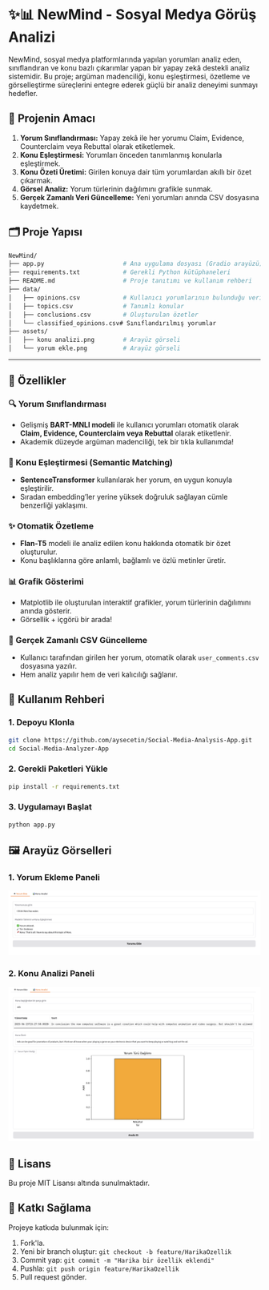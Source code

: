 # ✨📊 NewMind - Sosyal Medya Görüş Analizi

NewMind, sosyal medya platformlarında yapılan yorumları analiz eden, sınıflandıran ve konu bazlı çıkarımlar yapan bir yapay zekâ destekli analiz sistemidir. Bu proje; argüman madenciliği, konu eşleştirmesi, özetleme ve görselleştirme süreçlerini entegre ederek güçlü bir analiz deneyimi sunmayı hedefler.

## 🎯 Projenin Amacı

1. **Yorum Sınıflandırması:** Yapay zekâ ile her yorumu Claim, Evidence, Counterclaim veya Rebuttal olarak etiketlemek.
2. **Konu Eşleştirmesi:** Yorumları önceden tanımlanmış konularla eşleştirmek.
3. **Konu Özeti Üretimi:** Girilen konuya dair tüm yorumlardan akıllı bir özet çıkarmak.
4. **Görsel Analiz:** Yorum türlerinin dağılımını grafikle sunmak.
5. **Gerçek Zamanlı Veri Güncelleme:** Yeni yorumları anında CSV dosyasına kaydetmek.



## 🗂️ Proje Yapısı

```bash
NewMind/
├── app.py                      # Ana uygulama dosyası (Gradio arayüzü)
├── requirements.txt            # Gerekli Python kütüphaneleri
├── README.md                   # Proje tanıtımı ve kullanım rehberi
├── data/
│   ├── opinions.csv            # Kullanıcı yorumlarının bulunduğu veri dosyası
│   ├── topics.csv              # Tanımlı konular
│   ├── conclusions.csv         # Oluşturulan özetler
│   └── classified_opinions.csv# Sınıflandırılmış yorumlar
├── assets/
│   ├── konu analizi.png        # Arayüz görseli
│   └── yorum ekle.png          # Arayüz görseli
```

---

## 🚀 Özellikler

### 🔍 Yorum Sınıflandırması

* Gelişmiş **BART-MNLI modeli** ile kullanıcı yorumları otomatik olarak **Claim, Evidence, Counterclaim veya Rebuttal** olarak etiketlenir.
* Akademik düzeyde argüman madenciliği, tek bir tıkla kullanımda!

### 🧠 Konu Eşleştirmesi (Semantic Matching)

* **SentenceTransformer** kullanılarak her yorum, en uygun konuyla eşleştirilir.
* Sıradan embedding’ler yerine yüksek doğruluk sağlayan cümle benzerliği yaklaşımı.

### ✨ Otomatik Özetleme

* **Flan-T5** modeli ile analiz edilen konu hakkında otomatik bir özet oluşturulur.
* Konu başlıklarına göre anlamlı, bağlamlı ve özlü metinler üretir.

### 📊 Grafik Gösterimi

* Matplotlib ile oluşturulan interaktif grafikler, yorum türlerinin dağılımını anında gösterir.
* Görsellik + içgörü bir arada!

### 💾 Gerçek Zamanlı CSV Güncelleme

* Kullanıcı tarafından girilen her yorum, otomatik olarak `user_comments.csv` dosyasına yazılır.
* Hem analiz yapılır hem de veri kalıcılığı sağlanır.



## 🌟 Kullanım Rehberi

### 1. Depoyu Klonla

```bash
git clone https://github.com/aysecetin/Social-Media-Analysis-App.git
cd Social-Media-Analyzer-App
```

### 2. Gerekli Paketleri Yükle

```bash
pip install -r requirements.txt
```

### 3. Uygulamayı Başlat

```bash
python app.py
```



## 🖼️ Arayüz Görselleri

### 1. Yorum Ekleme Paneli

![Yorum Ekle](assets/yorum-ekle.png)

### 2. Konu Analizi Paneli

![Konu Analizi](assets/konu-analizi.png)



## 📄 Lisans

Bu proje MIT Lisansı altında sunulmaktadır.

## 🤝 Katkı Sağlama

Projeye katkıda bulunmak için:

1. Fork'la.
2. Yeni bir branch oluştur: `git checkout -b feature/HarikaOzellik`
3. Commit yap: `git commit -m "Harika bir özellik eklendi"`
4. Pushla: `git push origin feature/HarikaOzellik`
5. Pull request gönder.


